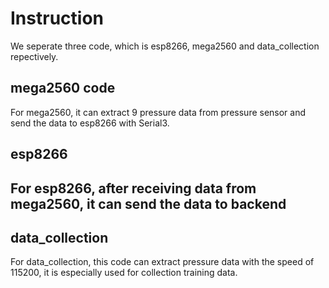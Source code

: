 # Instruction

We seperate three code, which is esp8266, mega2560 and data_collection repectively.

## mega2560 code
For mega2560, it can extract 9 pressure data from pressure sensor and send the data to esp8266 with Serial3. 
## esp8266
For esp8266, after receiving data from mega2560, it can send the data to backend
----
## data_collection
For data_collection, this code can extract pressure data with the speed of 115200, it is especially used for collection training data.